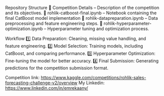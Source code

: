 
Repository Structure
	📂 Competition Details – Description of the competition and its objectives.
	📓 rohlik-catboost-final.ipynb – Notebook containing the final CatBoost model implementation
	📓 rohlik-datapreparation.ipynb – Data preprocessing and feature engineering steps.
	📓 rohlik-hyperparameter-optimization.ipynb – Hyperparameter tuning and optimization process.

Workflow
	1️⃣ Data Preparation: Cleaning, missing value handling, and feature engineering.
	2️⃣ Model Selection: Training models, including CatBoost, and comparing performance.
	3️⃣ Hyperparameter Optimization: Fine-tuning the model for better accuracy.
	4️⃣ Final Submission: Generating predictions for the competition submission format.


Competition link: https://www.kaggle.com/competitions/rohlik-sales-forecasting-challenge-v2/overview
My Linkedin: https://www.linkedin.com/in/emrekaany/
